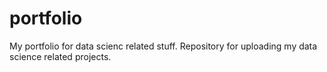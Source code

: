 # portfolio
My portfolio for data scienc related stuff.
Repository for uploading my data science related projects.
